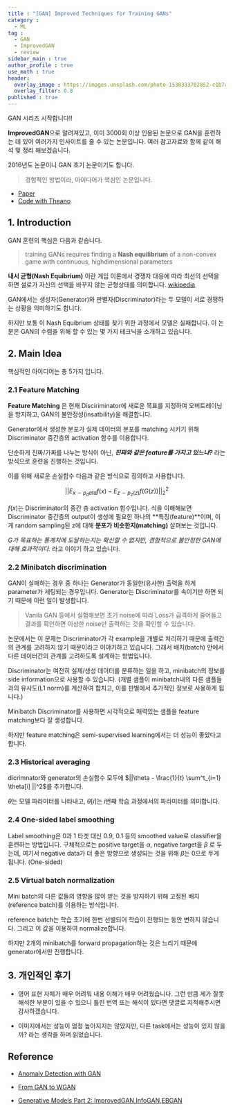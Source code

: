 ```yaml
---
title : "[GAN] Improved Techniques for Training GANs"
category :
  - ML
tag :
  - GAN
  - ImprovedGAN
  - review
sidebar_main : true
author_profile : true
use_math : true
header:
  overlay_image : https://images.unsplash.com/photo-1538333702852-c1b7a2a93001?ixlib=rb-1.2.1&ixid=eyJhcHBfaWQiOjEyMDd9&auto=format&fit=crop&w=2252&q=80
  overlay_filter: 0.8
published : true
---
```


GAN 시리즈 시작합니다!!

**ImprovedGAN**으로 알려져있고, 이미 3000회 이상 인용된 논문으로 GAN을 훈련하는 데 있어 여러가지 인사이트를 줄 수 있는 논문입니다. 여러 참고자료와 함께 같이 해석 및 정리 해보겠습니다.

2016년도 논문이니 GAN 초기 논문이기도 합니다. 

> 경험적인 방법이라, 아이디어가 핵심인 논문입니다.

- [Paper](https://arxiv.org/pdf/1606.03498.pdf)
- [Code with Theano](https://github.com/openai/improved-gan)

## 1. Introduction 

GAN 훈련의 핵심은 다음과 같습니다.

> training GANs requires finding a **Nash equilibrium** of a non-convex game with continuous, highdimensional parameters

**내시 균형(Nash Equibrium)** 이란 게임 이론에서 경쟁자 대응에 따라 최선의 선택을 하면 설로가 자신의 선택을 바꾸지 않는 균형상태를 의미합니다. [wikipedia](https://ko.wikipedia.org/wiki/%EB%82%B4%EC%8B%9C_%EA%B7%A0%ED%98%95)

GAN에서는 생성자(Generator)와 판별자(Discriminator)라는 두 모델이 서로 경쟁하는 상황을 의미하기도 합니다. 

하지만 보통 이 Nash Equibrium 상태를 찾기 위한 과정에서 모델은 실패합니다. 이 논문은 GAN의 수렴을 위해 할 수 있는 몇 가지 테크닉을 소개하고 있습니다.

## 2. Main Idea

핵심적인 아이디어는 총 5가지 입니다.

### 2.1 Feature Matching

**Feature Matching** 은 현재 Disciriminator에 새로운 목표를 지정하여 오버트레이닝을 방지하고, GAN의 불안정성(insatbility)을 해결합니다.

Generator에서 생성한 분포가 실제 데이터의 분포를 matching 시키기 위해  Discriminator 중간층의 activation 함수를 이용합니다.

단순하게 진짜/가짜를 나누는 방식이 아닌, ***진짜와 같은 feature를 가지고 있느냐?*** 라는 방식으로 훈련을 진행하는 것입니다.

이를 위해 새로운 손실함수 다음과 같은 방식으로 정의하고 사용합니다.

$$||E_{x \sim p_data} f(x) - E_{z \sim p_z(z)}f(G(z))||^2_2$$

$f(x)$는 Discriminator의 중간 층 activation 함수입니다. 식을 이해해보면 Discriminator 중간층의 output이 생성에 필요한 하나의 **특징(feature)**이며, 이게 random sampling된 z에 대해 **분포가 비슷한지(matching)** 살펴보는 것입니다.

*G가 목표하는 통계치에 도달하는지는 확신할 수 없지만, 경험적으로 불안정한 GAN에 대해 효과적이다.* 라고 이야기 하고 있습니다.

### 2.2 Minibatch discrimination

GAN이 실패하는 경우 중 하나는 Generator가 동일한(유사한) 출력을 하게 parameter가 세팅되는 경우입니다. Generator는 Discriminator를 속이기만 하면 되기 때문에 이런 일이 발생합니다. 

> Vanila GAN 등에서 실험해보면 초기 noise에 따라 Loss가 급격하게 줄어들고 결과를 확인하면 이상한 noise만 출력하는 것을 확인할 수 있습니다.

논문에서는 이 문제는 Discriminator가 각 example을 개별로 처리하기 때문에 출력간의 관계를 고려하지 않기 때문이라고 이야기하고 있습니다. 그래서 배치(batch) 안에서 다른 데이터간의 관계를 고려하도록 설계하는 방법입니다.

Discriminator는 여전히 실제/생성 데이터를 분류하는 일을 하고, minibatch의 정보를 side information으로 사용할 수 있습니다. (개별 샘플이 minibatch내의 다른 샘플들과의 유사도(L1 norm)를 계산하여 합치고, 이를 판별에서 추가적인 정보로 사용하게 됩니다.)

Minibatch Discriminator를 사용하면 시각적으로 매력있는 샘플을 feature matching보다 잘 생성합니다.

하지만 feature matching은 semi-supervised learning에서는 더 성능이 좋았다고 합니다.

### 2.3 Historical averaging

dicrimnator와 generator의 손실함수 모두에 $||\theta - \frac{1}{t} \sum^t_{i=1} \theta[i] ||^2$를 추가합니다. 

$\theta$는 모델 파라미터를 나타내고, $\theta[i]$는 $i$번째 학습 과정에서의 파라미터를 의미합니다.

### 2.4 One-sided label smoothing

Label smoothing은 0과 1 타겟 대신 0.9, 0.1 등의 smoothed value로 classifier을 훈련하는 방법입니다. 구체적으로는 positive target을 $\alpha$, negative target을 $\beta$ 로 두는데, 여기서 negative data가 더 좋은 방향으로 생성되는 것을 위해 $\beta$는 0으로 두게 됩니다. (One-sided)

### 2.5 Virtual batch normalization 

Mini batch의 다른 값들의 영향을 많이 받는 것을 방지하기 위해 고정된 배치(reference batch)를 이용하는 방식입니다. 

reference batch는 학습 초기에 한번 선별되어 학습이 진행되는 동안 변하지 않습니다. 그리고 이 값을 이용하여 normalize합니다.

하지만 2개의 minibatch를 forward propagation하는 것은 느리기 때문에 generator에서만 진행합니다.

## 3. 개인적인 후기

- 영어 표현 자체가 매우 어려워 내용 이해가 매우 어려웠습니다. 그런 만큼 제가 잘못해석한 부분이 있을 수 있으니 틀린 번역 또는 해석이 있다면 댓글로 지적해주시면 감사하겠습니다.

- 이미지에서는 성능이 엄청 높아지지는 않았지만, 다른 task에서는 성능이 있지 않을까? 라는 생각을 하며 읽었습니다.

## Reference

- [Anomaly Detection with GAN](http://incredible.ai/deep-learning/2018/02/17/AnoGAN/#feature-matching)

- [From GAN to WGAN](https://github.com/yjucho1/articles/blob/master/fromGANtoWGAN/readme.md)

- [Generative Models Part 2: ImprovedGAN,InfoGAN,EBGAN](https://taeoh-kim.github.io/blog/generative-models-part-2-improvedganinfoganebgan/)